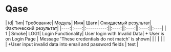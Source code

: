 # Qase

| id| Тип| Требование| Модуль| Имя| Шаги| Ожидаемый результат| Фактический результат|
|----:|:----:|:----------:||:----:||:----:||:----:||:----|
| 1 | Smoke| LOG1| Login Functionality| User login with Invalid Data| + User is on Login Page | Message 'These credentials do not match' is shown|
|   |      |     |                    |                             | +User input invalid data into email and password fields |  test |
